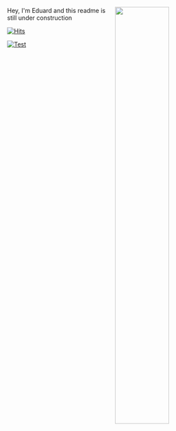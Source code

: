 [<img align="right" width="50%" src="https://github-readme-stats.vercel.app/api?username=eduardstal&theme=dark&show_icons=true">](https://metrics.lecoq.io/eduardstal?template=classic)

Hey, I'm Eduard and this readme is still under construction

<a href="https://hits.sh/github.com/eduardstal/"><img alt="Hits" src="https://hits.sh/github.com/eduardstal.svg?label=PROFILE%20VIEWS&extraCount=101000&color=e51c1c"/></a>

[![Test][snake-animation]](https://stal.uk)



[linkedin-shield]: https://img.shields.io/badge/-LinkedIn-black.svg?style=for-the-badge&logo=linkedin&colorB=555
[linkedin-url]: https://www.linkedin.com/in/eduardstal/
[snake-animation]: https://raw.githubusercontent.com/eduardstal/profile/snake/github-snake.svg

